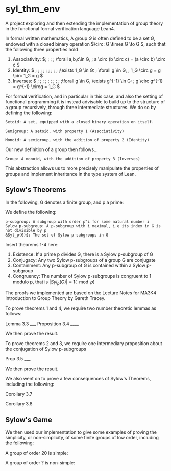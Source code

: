 # syl_thm_env

A project exploring and then extending the implementation of group theory in the functional formal verification language Lean4.

In formal written mathematics, A group $G$ is often defined to be a set $G$, endowed with a closed binary operation $\circ: G \times G \to G $, such that the following three properties hold

1.  Associativity: $\; \; \; \; \forall a,b,c\in G, \; a \circ (b \circ c) = (a \circ b) \circ c $
2.  Identity: $ \; \; \; \; \; \; \; \; \; \;\exists 1_G \in G: \; \forall g \in G, \; 1_G \circ g = g \circ 1_G = g $
3.  Inverses: $ \; \; \; \; \; \; \; \; \; \;\forall g \in G, \exists g^{-1} \in G: \;  g \circ g^{-1} = g^{-1} \circg = 1_G $

For formal verification, and in particular in this case, and also the setting of functional programming it is instead advisable to build up to the structure of a group recursively, through three intermediate structures. We do so by defining the following: 

    Setoid: A set, equipped with a closed binary operation on itself.

    Semigroup: A setoid, with property 1 (Associativity)

    Monoid: A semigroup, with the addition of property 2 (Identity)

Our new definition of a group then follows...

    Group: A monoid, with the addition of property 3 (Inverses)

This abstraction allows us to more precisely manipulate the properties of groups and implement inheritance in the type system of Lean.

## Sylow's Theorems

In the following, G denotes a finite group, and p a prime:

We define the following:

    p-subgroup: A subgroup with order p^i for some natural number i
    Sylow p-subgroup: A p-subgroup with i maximal, i.e its index in G is not divisible by p
    &Syl_p(G)$: The set of Sylow p-subgroups in G

Insert theorems 1-4 here:
1. Existence: If a prime p divides G, there is a Sylow p-subgroup of G
2. Conjugacy: Any two Sylow p-subgroups of a group G are conjugate
3. Containment: Any p-subgroup of G is contained within a Sylow p-subgroup
4. Congruency: The number of Sylow p-subgroups is congruent to 1 modulo p, that is $|Syl_p(G)| \equiv 1 (\mod p)$

The proofs we implemented are based on the Lecture Notes for MA3K4 Introduction to Group Theory by Gareth Tracey. 

To prove theorems 1 and 4, we require two number theoretic lemmas as follows:

Lemma 3.3 ___
Proposition 3.4 ____

We then prove the result.

To prove theorems 2 and 3, we require one intermediary proposition about the conjugation of Sylow p-subgroups

Prop 3.5 ___

We then prove the result.

We also went on to prove a few consequences of Sylow's Theorems, including the following:

Corollary 3.7

Corollary 3.8

## Sylow's Game 

We then used our implementation to give some examples of proving the simplicity, or non-simplicity, of some finite groups of low order, including the following:

A group of order 20 is simple:

A group of order ? is non-simple:



